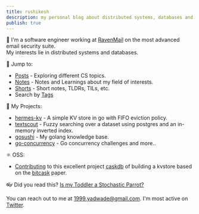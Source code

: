 ```yaml
---
title: rushikesh
description: my personal blog about distributed systems, databases and random ramblings.
publish: true
---
```

🐸 I'm a software engineer working at [RavenMail](https://ravenmail.io/) on the most advanced email security suite.<br>
My interests lie in distributed systems and databases. 

🔎 Jump to:
  * [Posts](./posts/) - Exploring different CS topics.
  * [Notes](./notes/) - Notes and Learnings about my field of interests.
  * [Shorts](./shorts/) - Short notes, TLDRs, TILs, etc.
  * Search by [Tags](https://paulismatrix.github.io/tags/)

🔭 My Projects: 
  * [hermes-kv](https://github.com/PaulisMatrix/hermes-kv) - A simple KV store in go with FIFO eviction policy.
  * [textscout](https://github.com/PaulisMatrix/textscout) - Fuzzy searching over a dataset using postgres and an in-memory inverted index.
  * [gosushi](https://github.com/PaulisMatrix/gosushi) - My golang knowledge base. 
  * [go-concurrency](https://github.com/PaulisMatrix/go-concurrency-exercises) - Go concurrency challenges and more..

⚛︎ OSS:
  * [Contributing](https://github.com/PaulisMatrix/go-caskdb/tree/final) to this excellent project [caskdb](https://github.com/avinassh/py-caskdb/commits/master/) of building a kvstore based on the [bitcask](https://riak.com/assets/bitcask-intro.pdf) paper.

👓 Did you read this? [Is my Toddler a Stochastic Parrot?](https://archive.is/hzBe3)

You can reach out to me at 1999.yadwade@gmail.com.
I'm most active on [Twitter](https://x.com/1999Yadwade).